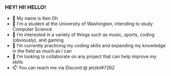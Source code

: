 ### HEY! HI! HELLO!   
- 👋 My name is Ken Oh
- 📖 I'm a student at the University of Washington, intending to study Computer Science
- 👀 I’m interested in a variety of things such as music, sports, coding (obviously), and gaming
- 🌱 I’m currently practicing my coding skills and expanding my knowledge in the field as much as I can
- 💞️ I’m looking to collaborate on any project that can help improve my skills
- 📫 You can reach me via Discord @ jetzkii#7262
